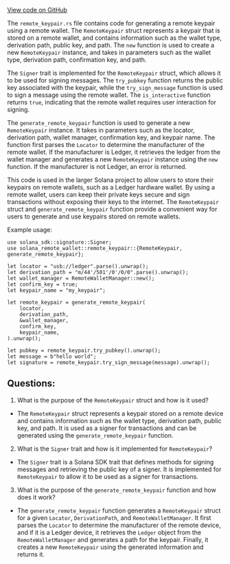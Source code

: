 
[View code on GitHub](https://github.com/solana-labs/solana/blob/master/remote-wallet/src/remote_keypair.rs)

The `remote_keypair.rs` file contains code for generating a remote keypair using a remote wallet. The `RemoteKeypair` struct represents a keypair that is stored on a remote wallet, and contains information such as the wallet type, derivation path, public key, and path. The `new` function is used to create a new `RemoteKeypair` instance, and takes in parameters such as the wallet type, derivation path, confirmation key, and path. 

The `Signer` trait is implemented for the `RemoteKeypair` struct, which allows it to be used for signing messages. The `try_pubkey` function returns the public key associated with the keypair, while the `try_sign_message` function is used to sign a message using the remote wallet. The `is_interactive` function returns `true`, indicating that the remote wallet requires user interaction for signing.

The `generate_remote_keypair` function is used to generate a new `RemoteKeypair` instance. It takes in parameters such as the locator, derivation path, wallet manager, confirmation key, and keypair name. The function first parses the `Locator` to determine the manufacturer of the remote wallet. If the manufacturer is Ledger, it retrieves the ledger from the wallet manager and generates a new `RemoteKeypair` instance using the `new` function. If the manufacturer is not Ledger, an error is returned.

This code is used in the larger Solana project to allow users to store their keypairs on remote wallets, such as a Ledger hardware wallet. By using a remote wallet, users can keep their private keys secure and sign transactions without exposing their keys to the internet. The `RemoteKeypair` struct and `generate_remote_keypair` function provide a convenient way for users to generate and use keypairs stored on remote wallets. 

Example usage:

```
use solana_sdk::signature::Signer;
use solana_remote_wallet::remote_keypair::{RemoteKeypair, generate_remote_keypair};

let locator = "usb://ledger".parse().unwrap();
let derivation_path = "m/44'/501'/0'/0/0".parse().unwrap();
let wallet_manager = RemoteWalletManager::new();
let confirm_key = true;
let keypair_name = "my_keypair";

let remote_keypair = generate_remote_keypair(
    locator,
    derivation_path,
    &wallet_manager,
    confirm_key,
    keypair_name,
).unwrap();

let pubkey = remote_keypair.try_pubkey().unwrap();
let message = b"hello world";
let signature = remote_keypair.try_sign_message(message).unwrap();
```
## Questions: 
 1. What is the purpose of the `RemoteKeypair` struct and how is it used?
- The `RemoteKeypair` struct represents a keypair stored on a remote device and contains information such as the wallet type, derivation path, public key, and path. It is used as a signer for transactions and can be generated using the `generate_remote_keypair` function.

2. What is the `Signer` trait and how is it implemented for `RemoteKeypair`?
- The `Signer` trait is a Solana SDK trait that defines methods for signing messages and retrieving the public key of a signer. It is implemented for `RemoteKeypair` to allow it to be used as a signer for transactions.

3. What is the purpose of the `generate_remote_keypair` function and how does it work?
- The `generate_remote_keypair` function generates a `RemoteKeypair` struct for a given `Locator`, `DerivationPath`, and `RemoteWalletManager`. It first parses the `Locator` to determine the manufacturer of the remote device, and if it is a Ledger device, it retrieves the `Ledger` object from the `RemoteWalletManager` and generates a path for the keypair. Finally, it creates a new `RemoteKeypair` using the generated information and returns it.